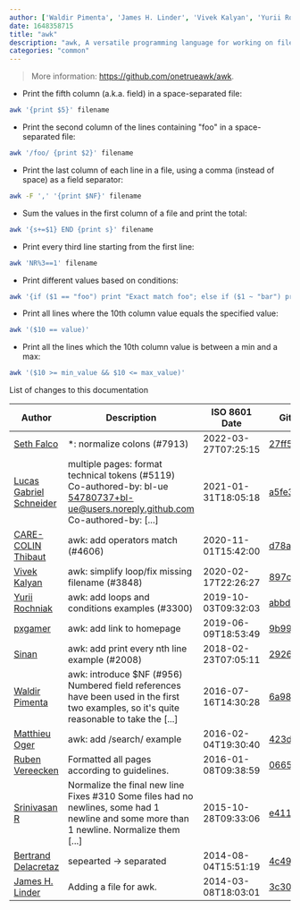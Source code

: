 ```yaml
---
author: ['Waldir Pimenta', 'James H. Linder', 'Vivek Kalyan', 'Yurii Rochniak', 'Lucas Gabriel Schneider', 'Sinan', 'Matthieu Oger', 'Bertrand Delacretaz', 'Srinivasan R', 'CARE-COLIN Thibaut', 'pxgamer', 'Seth Falco', 'Ruben Vereecken']
date: 1648358715
title: "awk"
description: "awk, A versatile programming language for working on files."
categories: "common"
---
```

> More information: <https://github.com/onetrueawk/awk>.

- Print the fifth column (a.k.a. field) in a space-separated file:

```bash
awk '{print $5}' filename
```

- Print the second column of the lines containing "foo" in a space-separated file:

```bash
awk '/foo/ {print $2}' filename
```

- Print the last column of each line in a file, using a comma (instead of space) as a field separator:

```bash
awk -F ',' '{print $NF}' filename
```

- Sum the values in the first column of a file and print the total:

```bash
awk '{s+=$1} END {print s}' filename
```

- Print every third line starting from the first line:

```bash
awk 'NR%3==1' filename
```

- Print different values based on conditions:

```bash
awk '{if ($1 == "foo") print "Exact match foo"; else if ($1 ~ "bar") print "Partial match bar"; else print "Baz"}' filename
```

- Print all lines where the 10th column value equals the specified value:

```bash
awk '($10 == value)'
```

- Print all the lines which the 10th column value is between a min and a max:

```bash
awk '($10 >= min_value && $10 <= max_value)'
```
List of changes to this documentation


Author | Description | ISO 8601 Date | GitHub link
------|-----|-----|-----
[Seth Falco](mailto:seth@falco.fun) | *: normalize colons (#7913) | 2022-03-27T07:25:15 | [27ff55fc2eea](https://github.com/tldr-pages/tldr/commit/27ff55fc2eea445eb5216c3b1d934960539fc024)
[Lucas Gabriel Schneider](mailto:casdpa@gmail.com) | multiple pages: format technical tokens (#5119) Co-authored-by: bl-ue <54780737+bl-ue@users.noreply.github.com> Co-authored-by: [...] | 2021-01-31T18:05:18 | [a5fe31bc47ae](https://github.com/tldr-pages/tldr/commit/a5fe31bc47aece3efa5e66b52b3cf384f27d5d72)
[CARE-COLIN Thibaut](mailto:carecolin@gmail.com) | awk: add operators match (#4606) | 2020-11-01T15:42:00 | [d78a7103fe7a](https://github.com/tldr-pages/tldr/commit/d78a7103fe7a55ee8ec04cd1ed8eea12f3dbb3a0)
[Vivek Kalyan](mailto:hello@vivekkalyan.com) | awk: simplify loop/fix missing filename (#3848) | 2020-02-17T22:26:27 | [897cff578dd2](https://github.com/tldr-pages/tldr/commit/897cff578dd2e3f0aefdffa10326a2c99afa42df)
[Yurii Rochniak](mailto:yrochnyak@gmail.com) | awk: add loops and conditions examples (#3300) | 2019-10-03T09:32:03 | [abbdb46c3b43](https://github.com/tldr-pages/tldr/commit/abbdb46c3b435ce6266dd70392654f5198bfb6db)
[pxgamer](mailto:owzie123@gmail.com) | awk: add link to homepage | 2019-06-09T18:53:49 | [9b992ed24e17](https://github.com/tldr-pages/tldr/commit/9b992ed24e17e927b7b1cc505184ad30879e6c84)
[Sinan](mailto:sbulutw@gmail.com) | awk: add print every nth line example (#2008) | 2018-02-23T07:05:11 | [2926835dd67f](https://github.com/tldr-pages/tldr/commit/2926835dd67fe4e352bb5e38bdd17fbedac5920a)
[Waldir Pimenta](mailto:waldyrious@gmail.com) | awk: introduce $NF (#956) Numbered field references have been used in the first two examples, so it's quite reasonable to take the [...] | 2016-07-16T14:30:28 | [6a988e932528](https://github.com/tldr-pages/tldr/commit/6a988e9325283efdbfc8d06e66901808750e2db8)
[Matthieu Oger](mailto:moger@pixelnest.io) | awk: add /search/ example | 2016-02-04T19:30:40 | [423d71f9e5cd](https://github.com/tldr-pages/tldr/commit/423d71f9e5cdf7a0e2ab05094f5aa84b33757176)
[Ruben Vereecken](mailto:rubenvereecken@gmail.com) | Formatted all pages according to guidelines. | 2016-01-08T09:38:59 | [066582e8eab5](https://github.com/tldr-pages/tldr/commit/066582e8eab57bce9861cc8d379e158d61f1cc95)
[Srinivasan R](mailto:srinivasanr@gmail.com) | Normalize the final new line Fixes #310 Some files had no newlines, some had 1 newline and some more than 1 newline. Normalize them [...] | 2015-10-28T09:33:06 | [e4114fa6cce7](https://github.com/tldr-pages/tldr/commit/e4114fa6cce7339425809afef817b06e872d7ca7)
[Bertrand Delacretaz](mailto:bdelacretaz@apache.org) | sepearted -> separated | 2014-08-04T15:51:19 | [4c4995d77bba](https://github.com/tldr-pages/tldr/commit/4c4995d77bba43e3f385d62c1724a90ca8ac2295)
[James H. Linder](mailto:james@jlinder.com) | Adding a file for awk. | 2014-03-08T18:03:01 | [3c3031854755](https://github.com/tldr-pages/tldr/commit/3c3031854755d26afac5142fb3cc0df02ef9b919)

